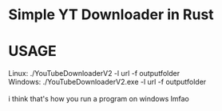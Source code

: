 
# Simple YT Downloader in Rust
# USAGE
Linux: ./YouTubeDownloaderV2 -l url -f outputfolder <br>
Windows: ./YouTubeDownloaderV2.exe -l url -f outputfolder <br>
<br>
i think that's how you run a program on windows lmfao
